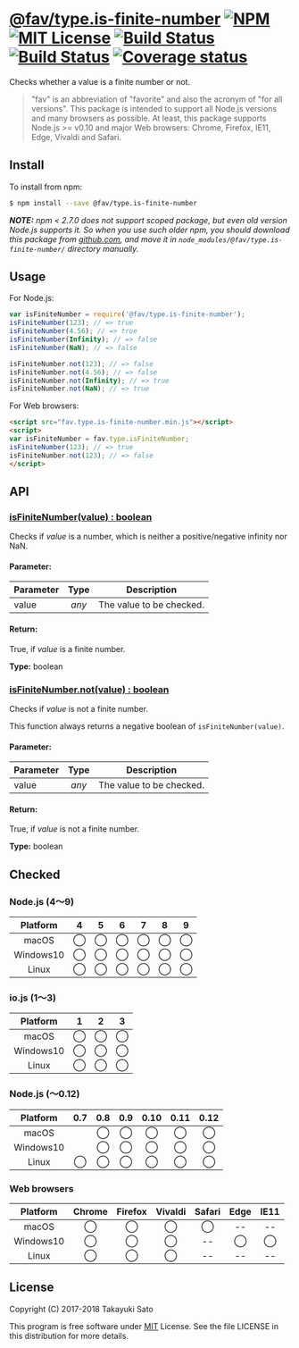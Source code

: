 # [@fav/type.is-finite-number][repo-url] [![NPM][npm-img]][npm-url] [![MIT License][mit-img]][mit-url] [![Build Status][travis-img]][travis-url] [![Build Status][appveyor-img]][appveyor-url] [![Coverage status][coverage-img]][coverage-url]

Checks whether a value is a finite number or not.

> "fav" is an abbreviation of "favorite" and also the acronym of "for all versions".
> This package is intended to support all Node.js versions and many browsers as possible.
> At least, this package supports Node.js >= v0.10 and major Web browsers: Chrome, Firefox, IE11, Edge, Vivaldi and Safari.

## Install

To install from npm:

```sh
$ npm install --save @fav/type.is-finite-number
```

***NOTE:*** *npm < 2.7.0 does not support scoped package, but even old version Node.js supports it. So when you use such older npm, you should download this package from [github.com][repo-url], and move it in `node_modules/@fav/type.is-finite-number/` directory manually.*


## Usage

For Node.js:

```js
var isFiniteNumber = require('@fav/type.is-finite-number');
isFiniteNumber(123); // => true
isFiniteNumber(4.56); // => true
isFiniteNumber(Infinity); // => false
isFiniteNumber(NaN); // => false

isFiniteNumber.not(123); // => false
isFiniteNumber.not(4.56); // => false
isFiniteNumber.not(Infinity); // => true
isFiniteNumber.not(NaN); // => true
```

For Web browsers:

```html
<script src="fav.type.is-finite-number.min.js"></script>
<script>
var isFiniteNumber = fav.type.isFiniteNumber;
isFiniteNumber(123); // => true
isFiniteNumber.not(123); // => false
</script>
```


## API

### <u>isFiniteNumber(value) : boolean</u>

Checks if *value* is a number, which is neither a positive/negative infinity nor NaN. 

#### Parameter:

| Parameter |  Type  | Description              |
|-----------|:------:|--------------------------|
| value     | *any*  | The value to be checked. |

#### Return:

True, if *value* is a finite number.

**Type:** boolean


### <u>isFiniteNumber.not(value) : boolean</u>

Checks if *value* is not a finite number.

This function always returns a negative boolean of `isFiniteNumber(value)`.

#### Parameter:

| Parameter |  Type  | Description              |
|-----------|:------:|--------------------------|
| value     | *any*  | The value to be checked. |

#### Return:

True, if *value* is not a finite number.

**Type:** boolean


## Checked                                                                      

### Node.js (4〜9)

| Platform  |   4    |   5    |   6    |   7    |   8    |   9    |
|:---------:|:------:|:------:|:------:|:------:|:------:|:------:|
| macOS     |&#x25ef;|&#x25ef;|&#x25ef;|&#x25ef;|&#x25ef;|&#x25ef;|
| Windows10 |&#x25ef;|&#x25ef;|&#x25ef;|&#x25ef;|&#x25ef;|&#x25ef;|
| Linux     |&#x25ef;|&#x25ef;|&#x25ef;|&#x25ef;|&#x25ef;|&#x25ef;|

### io.js (1〜3)

| Platform  |   1    |   2    |   3    |
|:---------:|:------:|:------:|:------:|
| macOS     |&#x25ef;|&#x25ef;|&#x25ef;|
| Windows10 |&#x25ef;|&#x25ef;|&#x25ef;|
| Linux     |&#x25ef;|&#x25ef;|&#x25ef;|

### Node.js (〜0.12)

| Platform  |  0.7   |  0.8   |  0.9   |  0.10  |  0.11  |  0.12  |
|:---------:|:------:|:------:|:------:|:------:|:------:|:------:|
| macOS     |        |&#x25ef;|&#x25ef;|&#x25ef;|&#x25ef;|&#x25ef;|
| Windows10 |        |&#x25ef;|&#x25ef;|&#x25ef;|&#x25ef;|&#x25ef;|
| Linux     |&#x25ef;|&#x25ef;|&#x25ef;|&#x25ef;|&#x25ef;|&#x25ef;|

### Web browsers

| Platform  | Chrome | Firefox | Vivaldi | Safari |  Edge  | IE11   |
|:---------:|:------:|:-------:|:-------:|:------:|:------:|:------:|
| macOS     |&#x25ef;|&#x25ef; |&#x25ef; |&#x25ef;|   --   |   --   |
| Windows10 |&#x25ef;|&#x25ef; |&#x25ef; |   --   |&#x25ef;|&#x25ef;|
| Linux     |&#x25ef;|&#x25ef; |&#x25ef; |   --   |   --   |   --   |


## License

Copyright (C) 2017-2018 Takayuki Sato

This program is free software under [MIT][mit-url] License.
See the file LICENSE in this distribution for more details.

[repo-url]: https://github.com/sttk/fav-type.is-finite-number/
[npm-img]: https://img.shields.io/badge/npm-v1.0.1-blue.svg
[npm-url]: https://www.npmjs.com/package/@fav/type.is-finite-number
[mit-img]: https://img.shields.io/badge/license-MIT-green.svg
[mit-url]: https://opensource.org/licenses/MIT
[travis-img]: https://travis-ci.org/sttk/fav-type.is-finite-number.svg?branch=master
[travis-url]: https://travis-ci.org/sttk/fav-type.is-finite-number
[appveyor-img]: https://ci.appveyor.com/api/projects/status/github/sttk/fav-type.is-finite-number?branch=master&svg=true
[appveyor-url]: https://ci.appveyor.com/project/sttk/fav-type-is-finite-number
[coverage-img]: https://coveralls.io/repos/github/sttk/fav-type.is-finite-number/badge.svg?branch=master
[coverage-url]: https://coveralls.io/github/sttk/fav-type.is-finite-number?branch=master
